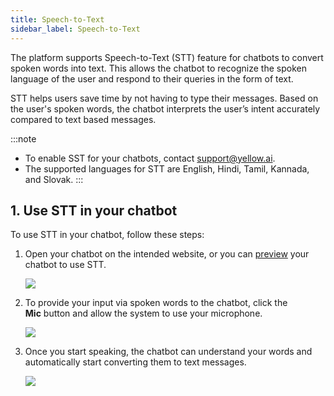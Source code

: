```yaml
---
title: Speech-to-Text
sidebar_label: Speech-to-Text
---
```


The platform supports Speech-to-Text (STT) feature for chatbots to convert spoken words into text. This allows the chatbot to recognize the spoken language of the user and respond to their queries in the form of text. 

STT helps users save time by not having to type their messages. Based on the user's spoken words, the chatbot interprets the user’s intent accurately compared to text based messages.

:::note
* To enable SST for your chatbots, contact support@yellow.ai.
* The supported languages for STT are English, Hindi, Tamil, Kannada, and Slovak.
:::

## 1. Use STT in your chatbot

To use STT in your chatbot, follow these steps:

1. Open your chatbot on the intended website, or you can [preview](https://docs.yellow.ai/docs/platform_concepts/studio/build/Flows/journeys#32-preview-a-bot) your chatbot to use STT. 

   ![](https://i.imgur.com/aKz2n8O.png)


2. To provide your input via spoken words to the chatbot, click the **Mic** button and allow the system to use your microphone.

   ![](https://i.imgur.com/QqZmWmV.png)

3. Once you start speaking, the chatbot can understand your words and automatically start converting them to text messages.

   ![](https://i.imgur.com/QSvEtDx.png)
